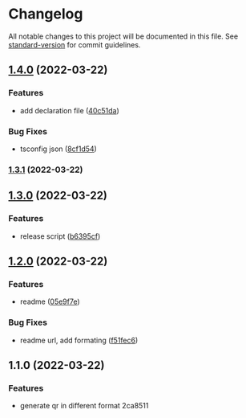 # Changelog

All notable changes to this project will be documented in this file. See [standard-version](https://github.com/conventional-changelog/standard-version) for commit guidelines.

## [1.4.0](https://github.com/shahidcodes/zatca-e-invoice-qr-generator/compare/v1.3.1...v1.4.0) (2022-03-22)


### Features

* add declaration file ([40c51da](https://github.com/shahidcodes/zatca-e-invoice-qr-generator/commit/40c51da72063ae7b067648b8de2677f48c981ea1))


### Bug Fixes

* tsconfig json ([8cf1d54](https://github.com/shahidcodes/zatca-e-invoice-qr-generator/commit/8cf1d5409a346e78f58e753d4c7c18c9a19029b9))

### [1.3.1](https://github.com/shahidcodes/zatca-e-invoice-qr-generator/compare/v1.3.0...v1.3.1) (2022-03-22)

## [1.3.0](https://github.com/shahidcodes/zatca-e-invoice-qr-generator/compare/v1.2.0...v1.3.0) (2022-03-22)


### Features

* release script ([b6395cf](https://github.com/shahidcodes/zatca-e-invoice-qr-generator/commit/b6395cf2004d18c9c56be95ff04c8d8d829eb95a))

## [1.2.0](https://github.com/shahidcodes/zatca-e-invoice-qr-generator/compare/v1.1.0...v1.2.0) (2022-03-22)


### Features

* readme ([05e9f7e](https://github.com/shahidcodes/zatca-e-invoice-qr-generator/commit/05e9f7ec9e98021629c10c43efe10fd6a8b6d71e))


### Bug Fixes

* readme url, add formating ([f51fec6](https://github.com/shahidcodes/zatca-e-invoice-qr-generator/commit/f51fec6fd583bbdc1c5b980ef92fda0fc85670bf))

## 1.1.0 (2022-03-22)


### Features

* generate qr in different format 2ca8511
